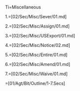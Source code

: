 Ti=Miscellaneous

1.=[02/Sec/Misc/Sever/01.md]

2.=[02/Sec/Misc/Assign/01.md]

3.=[02/Sec/Misc/USExport/01.md]

4.=[02/Sec/Misc/Notice/02.md]

5.=[02/Sec/Misc/Entire/01.md]

6.=[02/Sec/Misc/Amend/01.md]

7.=[02/Sec/Misc/Waive/01.md]

=[01/Agt/Bit/Outline/1-7.Secs]

